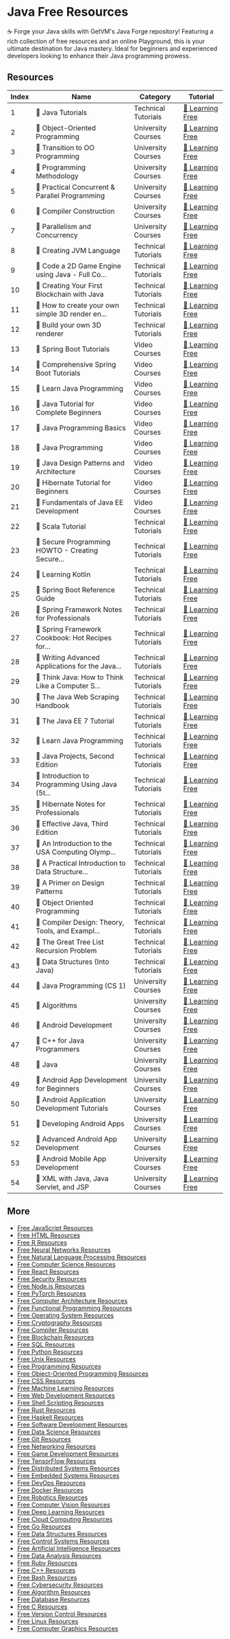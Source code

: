 # Java Free Resources

☕ Forge your Java skills with GetVM's Java Forge repository! Featuring a rich collection of free resources and an online Playground, this is your ultimate destination for Java mastery. Ideal for beginners and experienced developers looking to enhance their Java programming prowess.

## Resources

|   Index | Name                                            | Category            | Tutorial                                                                                                                                    |
|---------|-------------------------------------------------|---------------------|---------------------------------------------------------------------------------------------------------------------------------------------|
|       1 | 📖 Java Tutorials                                | Technical Tutorials | [🔗 Learning Free](https://getvm.io/tutorials/java-tutorials)                                                                                |
|       2 | 📖 Object-Oriented Programming                   | University Courses  | [🔗 Learning Free](https://getvm.io/tutorials/cs-2110-object-oriented-programming-and-data-structures-cornell-university)                    |
|       3 | 📖 Transition to OO Programming                  | University Courses  | [🔗 Learning Free](https://getvm.io/tutorials/cs-1130-transition-to-oo-programming-cornell-university)                                       |
|       4 | 📖 Programming Methodology                       | University Courses  | [🔗 Learning Free](https://getvm.io/tutorials/cs-106a-programming-methodology-stanford-university)                                           |
|       5 | 📖 Practical Concurrent & Parallel Programming   | University Courses  | [🔗 Learning Free](https://getvm.io/tutorials/pcpp-practical-concurrent-and-parallel-programming-it-university-of-copenhagen)                |
|       6 | 📖 Compiler Construction                         | University Courses  | [🔗 Learning Free](https://getvm.io/tutorials/cse-p-501-compiler-construction-university-of-washington)                                      |
|       7 | 📖 Parallelism and Concurrency                   | University Courses  | [🔗 Learning Free](https://getvm.io/tutorials/spac-parallelism-and-concurrency-univ-of-washington)                                           |
|       8 | 📖 Creating JVM Language                         | Technical Tutorials | [🔗 Learning Free](https://getvm.io/tutorials/creating-jvm-language)                                                                         |
|       9 | 📖 Code a 2D Game Engine using Java - Full Co... | Technical Tutorials | [🔗 Learning Free](https://getvm.io/tutorials/code-a-2d-game-engine-using-java-full-course-for-beginners)                                    |
|      10 | 📖 Creating Your First Blockchain with Java      | Technical Tutorials | [🔗 Learning Free](https://getvm.io/tutorials/creating-your-first-blockchain-with-java)                                                      |
|      11 | 📖 How to create your own simple 3D render en... | Technical Tutorials | [🔗 Learning Free](https://getvm.io/tutorials/how-to-create-your-own-simple-3d-render-engine-in-pure-java)                                   |
|      12 | 📖 Build your own 3D renderer                    | Technical Tutorials | [🔗 Learning Free](https://getvm.io/tutorials/build-your-own-3d-renderer)                                                                    |
|      13 | 📖 Spring Boot Tutorials                         | Video Courses       | [🔗 Learning Free](https://getvm.io/tutorials/spring-boot-tutorials-full-course)                                                             |
|      14 | 📖 Comprehensive Spring Boot Tutorials           | Video Courses       | [🔗 Learning Free](https://getvm.io/tutorials/spring-boot-tutorials)                                                                         |
|      15 | 📖 Learn Java Programming                        | Video Courses       | [🔗 Learning Free](https://getvm.io/tutorials/learn-java-programming-java-for-testers-and-developers)                                        |
|      16 | 📖 Java Tutorial for Complete Beginners          | Video Courses       | [🔗 Learning Free](https://getvm.io/tutorials/java-tutorial-for-complete-beginners)                                                          |
|      17 | 📖 Java Programming Basics                       | Video Courses       | [🔗 Learning Free](https://getvm.io/tutorials/java-programming-basics)                                                                       |
|      18 | 📖 Java Programming                              | Video Courses       | [🔗 Learning Free](https://getvm.io/tutorials/java-programming)                                                                              |
|      19 | 📖 Java Design Patterns and Architecture         | Video Courses       | [🔗 Learning Free](https://getvm.io/tutorials/java-design-patterns-and-architecture)                                                         |
|      20 | 📖 Hibernate Tutorial for Beginners              | Video Courses       | [🔗 Learning Free](https://getvm.io/tutorials/hibernate-tutorial-for-beginners)                                                              |
|      21 | 📖 Fundamentals of Java EE Development           | Video Courses       | [🔗 Learning Free](https://getvm.io/tutorials/fundamentals-of-java-ee-development)                                                           |
|      22 | 📖 Scala Tutorial                                | Technical Tutorials | [🔗 Learning Free](https://getvm.io/tutorials/scala-tutorial)                                                                                |
|      23 | 📖 Secure Programming HOWTO - Creating Secure... | Technical Tutorials | [🔗 Learning Free](https://getvm.io/tutorials/secure-programming-howto-creating-secure-software)                                             |
|      24 | 📖 Learning Kotlin                               | Technical Tutorials | [🔗 Learning Free](https://getvm.io/tutorials/learning-kotlin)                                                                               |
|      25 | 📖 Spring Boot Reference Guide                   | Technical Tutorials | [🔗 Learning Free](https://getvm.io/tutorials/spring-boot-reference-guide)                                                                   |
|      26 | 📖 Spring Framework Notes for Professionals      | Technical Tutorials | [🔗 Learning Free](https://getvm.io/tutorials/spring-framework-notes-for-professionals)                                                      |
|      27 | 📖 Spring Framework Cookbook: Hot Recipes for... | Technical Tutorials | [🔗 Learning Free](https://getvm.io/tutorials/spring-framework-cookbook-hot-recipes-for-spring-framework)                                    |
|      28 | 📖 Writing Advanced Applications for the Java... | Technical Tutorials | [🔗 Learning Free](https://getvm.io/tutorials/writing-advanced-applications-for-the-java-2-platform)                                         |
|      29 | 📖 Think Java: How to Think Like a Computer S... | Technical Tutorials | [🔗 Learning Free](https://getvm.io/tutorials/think-java-how-to-think-like-a-computer-scientist-2nd-edition)                                 |
|      30 | 📖 The Java Web Scraping Handbook                | Technical Tutorials | [🔗 Learning Free](https://getvm.io/tutorials/the-java-web-scraping-handbook)                                                                |
|      31 | 📖 The Java EE 7 Tutorial                        | Technical Tutorials | [🔗 Learning Free](https://getvm.io/tutorials/the-java-ee7-tutorial)                                                                         |
|      32 | 📖 Learn Java Programming                        | Technical Tutorials | [🔗 Learning Free](https://getvm.io/tutorials/learning-java-language)                                                                        |
|      33 | 📖 Java Projects, Second Edition                 | Technical Tutorials | [🔗 Learning Free](https://getvm.io/tutorials/java-projects-second-edition)                                                                  |
|      34 | 📖 Introduction to Programming Using Java (5t... | Technical Tutorials | [🔗 Learning Free](https://getvm.io/tutorials/introduction-to-programming-using-java-5th-edition-final-version-2010-jun)                     |
|      35 | 📖 Hibernate Notes for Professionals             | Technical Tutorials | [🔗 Learning Free](https://getvm.io/tutorials/hibernate-notes-for-professionals)                                                             |
|      36 | 📖 Effective Java, Third Edition                 | Technical Tutorials | [🔗 Learning Free](https://getvm.io/tutorials/effective-java-third-edition)                                                                  |
|      37 | 📖 An Introduction to the USA Computing Olymp... | Technical Tutorials | [🔗 Learning Free](https://getvm.io/tutorials/an-introduction-to-the-usa-computing-olympiad-java-edition)                                    |
|      38 | 📖 A Practical Introduction to Data Structure... | Technical Tutorials | [🔗 Learning Free](https://getvm.io/tutorials/a-practical-introduction-to-data-structures-and-algorithm-analysis-third-edition-java-version) |
|      39 | 📖 A Primer on Design Patterns                   | Technical Tutorials | [🔗 Learning Free](https://getvm.io/tutorials/a-primer-on-design-patterns)                                                                   |
|      40 | 📖 Object Oriented Programming                   | Technical Tutorials | [🔗 Learning Free](https://getvm.io/tutorials/object-oriented-programming)                                                                   |
|      41 | 📖 Compiler Design: Theory, Tools, and Exampl... | Technical Tutorials | [🔗 Learning Free](https://getvm.io/tutorials/compiler-design-theory-tools-and-examples-java-edition)                                        |
|      42 | 📖 The Great Tree List Recursion Problem         | Technical Tutorials | [🔗 Learning Free](https://getvm.io/tutorials/the-great-tree-list-recursion-problem)                                                         |
|      43 | 📖 Data Structures (Into Java)                   | Technical Tutorials | [🔗 Learning Free](https://getvm.io/tutorials/data-structures-into-java)                                                                     |
|      44 | 📖 Java Programming (CS 1)                       | University Courses  | [🔗 Learning Free](https://getvm.io/tutorials/cs-163-4-java-programming-cs-1)                                                                |
|      45 | 📖 Algorithms                                    | University Courses  | [🔗 Learning Free](https://getvm.io/tutorials/cos-226-algorithms-youtube-princeton-by-robert-sedgewick-and-kevin-wayne)                      |
|      46 | 📖 Android Development                           | University Courses  | [🔗 Learning Free](https://getvm.io/tutorials/csse490-android-development-rose-hulman-winter-2010-2011-dave-fisher)                          |
|      47 | 📖 C++ for Java Programmers                      | University Courses  | [🔗 Learning Free](https://getvm.io/tutorials/uw-madison-cs-368-c-for-java-programmers-fall-2020-by-michael-doescher)                        |
|      48 | 📖 Java                                          | University Courses  | [🔗 Learning Free](https://getvm.io/tutorials/cs3-design-in-computing-richard-buckland-unsw)                                                 |
|      49 | 📖 Android App Development for Beginners         | University Courses  | [🔗 Learning Free](https://getvm.io/tutorials/android-app-development-for-beginners-playlist-thenewboston)                                   |
|      50 | 📖 Android Application Development Tutorials     | University Courses  | [🔗 Learning Free](https://getvm.io/tutorials/android-application-development-tutorials-thenewboston)                                        |
|      51 | 📖 Developing Android Apps                       | University Courses  | [🔗 Learning Free](https://getvm.io/tutorials/mooc-developing-android-apps-udacity)                                                          |
|      52 | 📖 Advanced Android App Development              | University Courses  | [🔗 Learning Free](https://getvm.io/tutorials/mooc-advanced-android-app-development-udacity)                                                 |
|      53 | 📖 Android Mobile App Development                | University Courses  | [🔗 Learning Free](https://getvm.io/tutorials/mooc-programming-mobile-applications-for-android-handheld-systems-university-of-maryland)      |
|      54 | 📖 XML with Java, Java Servlet, and JSP          | University Courses  | [🔗 Learning Free](https://getvm.io/tutorials/cs-e-259-xml-with-java-java-servlet-and-jsp-harvard)                                           |

## More

- [Free JavaScript Resources](https://github.com/getvmio/free-javascript-resources)
- [Free HTML Resources](https://github.com/getvmio/free-html-resources)
- [Free R Resources](https://github.com/getvmio/free-r-resources)
- [Free Neural Networks Resources](https://github.com/getvmio/free-neural-networks-resources)
- [Free Natural Language Processing Resources](https://github.com/getvmio/free-natural-language-processing-resources)
- [Free Computer Science Resources](https://github.com/getvmio/free-computer-science-resources)
- [Free React Resources](https://github.com/getvmio/free-react-resources)
- [Free Security Resources](https://github.com/getvmio/free-security-resources)
- [Free Node.js Resources](https://github.com/getvmio/free-node-js-resources)
- [Free PyTorch Resources](https://github.com/getvmio/free-pytorch-resources)
- [Free Computer Architecture Resources](https://github.com/getvmio/free-computer-architecture-resources)
- [Free Functional Programming Resources](https://github.com/getvmio/free-functional-programming-resources)
- [Free Operating System Resources](https://github.com/getvmio/free-operating-system-resources)
- [Free Cryptography Resources](https://github.com/getvmio/free-cryptography-resources)
- [Free Compiler Resources](https://github.com/getvmio/free-compiler-resources)
- [Free Blockchain Resources](https://github.com/getvmio/free-blockchain-resources)
- [Free SQL Resources](https://github.com/getvmio/free-sql-resources)
- [Free Python Resources](https://github.com/getvmio/free-python-resources)
- [Free Unix Resources](https://github.com/getvmio/free-unix-resources)
- [Free Programming Resources](https://github.com/getvmio/free-programming-resources)
- [Free Object-Oriented Programming Resources](https://github.com/getvmio/free-object-oriented-programming-resources)
- [Free CSS Resources](https://github.com/getvmio/free-css-resources)
- [Free Machine Learning Resources](https://github.com/getvmio/free-machine-learning-resources)
- [Free Web Development Resources](https://github.com/getvmio/free-web-development-resources)
- [Free Shell Scripting Resources](https://github.com/getvmio/free-shell-scripting-resources)
- [Free Rust Resources](https://github.com/getvmio/free-rust-resources)
- [Free Haskell Resources](https://github.com/getvmio/free-haskell-resources)
- [Free Software Development Resources](https://github.com/getvmio/free-software-development-resources)
- [Free Data Science Resources](https://github.com/getvmio/free-data-science-resources)
- [Free Git Resources](https://github.com/getvmio/free-git-resources)
- [Free Networking Resources](https://github.com/getvmio/free-networking-resources)
- [Free Game Development Resources](https://github.com/getvmio/free-game-development-resources)
- [Free TensorFlow Resources](https://github.com/getvmio/free-tensorflow-resources)
- [Free Distributed Systems Resources](https://github.com/getvmio/free-distributed-systems-resources)
- [Free Embedded Systems Resources](https://github.com/getvmio/free-embedded-systems-resources)
- [Free DevOps Resources](https://github.com/getvmio/free-devops-resources)
- [Free Docker Resources](https://github.com/getvmio/free-docker-resources)
- [Free Robotics Resources](https://github.com/getvmio/free-robotics-resources)
- [Free Computer Vision Resources](https://github.com/getvmio/free-computer-vision-resources)
- [Free Deep Learning Resources](https://github.com/getvmio/free-deep-learning-resources)
- [Free Cloud Computing Resources](https://github.com/getvmio/free-cloud-computing-resources)
- [Free Go Resources](https://github.com/getvmio/free-go-resources)
- [Free Data Structures Resources](https://github.com/getvmio/free-data-structures-resources)
- [Free Control Systems Resources](https://github.com/getvmio/free-control-systems-resources)
- [Free Artificial Intelligence Resources](https://github.com/getvmio/free-artificial-intelligence-resources)
- [Free Data Analysis Resources](https://github.com/getvmio/free-data-analysis-resources)
- [Free Ruby Resources](https://github.com/getvmio/free-ruby-resources)
- [Free C++ Resources](https://github.com/getvmio/free-cpp-resources)
- [Free Bash Resources](https://github.com/getvmio/free-bash-resources)
- [Free Cybersecurity Resources](https://github.com/getvmio/free-cybersecurity-resources)
- [Free Algorithm Resources](https://github.com/getvmio/free-algorithm-resources)
- [Free Database Resources](https://github.com/getvmio/free-database-resources)
- [Free C Resources](https://github.com/getvmio/free-c-resources)
- [Free Version Control Resources](https://github.com/getvmio/free-version-control-resources)
- [Free Linux Resources](https://github.com/getvmio/free-linux-resources)
- [Free Computer Graphics Resources](https://github.com/getvmio/free-computer-graphics-resources)
